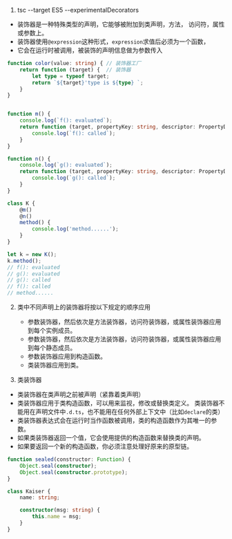 1. tsc --target ES5 --experimentalDecorators
+ 装饰器是一种特殊类型的声明，它能够被附加到类声明，方法， 访问符，属性或参数上。
+ 装饰器使用`@expression`这种形式，`expression`求值后必须为一个函数，
+ 它会在运行时被调用，被装饰的声明信息做为参数传入
```typescript
function color(value: string) { // 装饰器工厂
    return function (target) {  // 装饰器
        let type = typeof target;
        return `${target}'type is ${type} `;
    }
}


function m() {
    console.log(`f(): evaluated`);
    return function (target, propertyKey: string, descriptor: PropertyDescriptor) {
        console.log(`f(): called`);
    }
}

function n() {
    console.log(`g(): evaluated`);
    return function (target, propertyKey: string, descriptor: PropertyDescriptor) {
        console.log(`g(): called`);
    }
}

class K {
    @m()
    @n()
    method() {
        console.log('method......');
    }
}

let k = new K();
k.method();
// f(): evaluated
// g(): evaluated
// g(): called
// f(): called
// method......
```

2. 类中不同声明上的装饰器将按以下规定的顺序应用
    + 参数装饰器，然后依次是方法装饰器，访问符装饰器，或属性装饰器应用到每个实例成员。
    + 参数装饰器，然后依次是方法装饰器，访问符装饰器，或属性装饰器应用到每个静态成员。
    + 参数装饰器应用到构造函数。
    + 类装饰器应用到类。

3. 类装饰器
+ 类装饰器在类声明之前被声明（紧靠着类声明）
+ 类装饰器应用于类构造函数，可以用来监视，修改或替换类定义。 类装饰器不能用在声明文件中`.d.ts`，也不能用在任何外部上下文中（比如`declare`的类）
+ 类装饰器表达式会在运行时当作函数被调用，类的构造函数作为其唯一的参数。
+ 如果类装饰器返回一个值，它会使用提供的构造函数来替换类的声明。
+ 如果要返回一个新的构造函数，你必须注意处理好原来的原型链。
```typescript
function sealed(constructor: Function) {
    Object.seal(constructor);
    Object.seal(constructor.prototype);
}

class Kaiser {
    name: string;

    constructor(msg: string) {
        this.name = msg;
    }
}
```